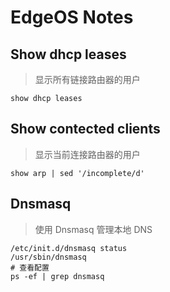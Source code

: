 # EdgeOS Notes

## Show dhcp leases
> 显示所有链接路由器的用户
```
show dhcp leases
```

## Show contected clients
> 显示当前连接路由器的用户
```
show arp | sed '/incomplete/d'
```

## Dnsmasq
> 使用 Dnsmasq 管理本地 DNS
```
/etc/init.d/dnsmasq status
/usr/sbin/dnsmasq
# 查看配置
ps -ef | grep dnsmasq
```

